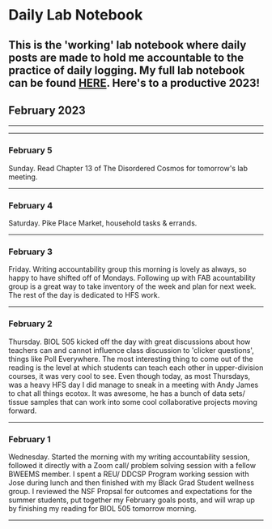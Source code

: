 # Daily Lab Notebook
This is the 'working' lab notebook where daily posts are made to hold me accountable to the practice of daily logging. My full lab notebook can be found [HERE](https://chrismantegna.github.io/).
Here's to a productive 2023!
---

## February 2023
---

---

### February 5

Sunday. Read Chapter 13 of The Disordered Cosmos for tomorrow's lab meeting. 

---
### February 4

Saturday. Pike Place Market, household tasks & errands. 

---
### February 3

Friday. Writing accountability group this morning is lovely as always, so happy to have shifted off of Mondays. Following up with FAB acountability group is a great way to take inventory of the week and plan for next week. The rest of the day is dedicated to HFS work. 

---
### February 2

Thursday. BIOL 505 kicked off the day with great discussions about how teachers can and cannot influence class discussion to 'clicker questions', things like Poll Everywhere. The most interesting thing to come out of the reading is the level at which students can teach each other in upper-division courses, it was very cool to see. Even though today, as most Thursdays, was a heavy HFS day I did manage to sneak in a meeting with Andy James to chat all things ecotox. It was awesome, he has a bunch of data sets/ tissue samples that can work into some cool collaborative projects moving forward.

---
### February 1

Wednesday. Started the morning with my writing accountability session, followed it directly with a Zoom call/ problem solving session with a fellow BWEEMS member. I spent a REU/ DDCSP Program working session with Jose during lunch and then finished with my Black Grad Student wellness group. I reviewed the NSF Propsal for outcomes and expectations for the summer students, put together my February goals posts, and will wrap up by finishing my reading for BIOL 505 tomorrow morning.

---
